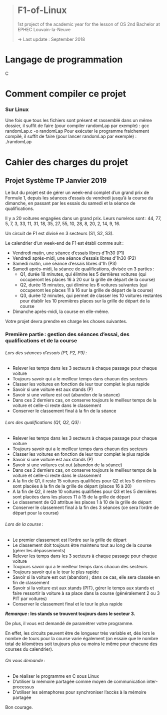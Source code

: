 ># F1-of-Linux
>1st project of the academic year for the lesson of OS 2nd Bachelor at EPHEC Louvain-la-Neuve
>
>-> Last update : September 2018

# Langage de programmation
C

# Comment compiler ce projet
### Sur Linux
Une fois que tous les fichiers sont présent et rassemblé dans un même dossier, il suffit de faire (pour compiler randomLap par exemple) : gcc randomLap.c -o randomLap
Pour exécuter le programme fraichement compilé, il suffit de faire (pour lancer randomLap par exemple) : ./randomLap

# Cahier des charges du projet
## Projet Système TP Janvier 2019 
Le but du projet est de gérer un week-end complet d’un grand prix de Formule 1, depuis les séances d’essais du vendredi jusqu’à la course du dimanche, en passant par les essais du samedi et la séance de qualifications. 

Il y a 20 voitures engagées dans un grand prix. 
Leurs numéros sont : 44, 77, 5, 7, 3, 33, 11, 31, 18, 35, 27, 55, 10, 28, 8, 20, 2, 14, 9, 16. 

Un circuit de F1 est divisé en 3 secteurs (S1, S2, S3). 

Le calendrier d’un week-end de F1 est établi comme suit : 
- Vendredi matin, une séance d’essais libres d’1h30 (P1) 
- Vendredi après-midi, une séance d’essais libres d’1h30 (P2) 
- Samedi matin, une séance d’essais libres d’1h (P3) 
- Samedi après-midi, la séance de qualifications, divisée en 3 parties : 
  - Q1, durée 18 minutes, qui élimine les 5 dernières voitures (qui occuperont les places 16 à 20 sur la grille de départ de la course) 
  - Q2, durée 15 minutes, qui élimine les 6 voitures suivantes (qui occuperont les places 11 à 16 sur la grille de départ de la course) 
  - Q3, durée 12 minutes, qui permet de classer les 10 voitures restantes pour établir les 10 premières places sur la grille de départ de la course 
- Dimanche après-midi, la course en elle-même. 

Votre projet devra prendre en charge les choses suivantes. 

### Première partie : gestion des séances d’essai, des qualifications et de la course 
###### Lors des séances d’essais (P1, P2, P3) : 
- Relever les temps dans les 3 secteurs à chaque passage pour chaque voiture 
- Toujours savoir qui a le meilleur temps dans chacun des secteurs 
- Classer les voitures en fonction de leur tour complet le plus rapide 
- Savoir si une voiture est aux stands (P) 
- Savoir si une voiture est out (abandon de la séance) 
- Dans ces 2 derniers cas, on conserve toujours le meilleur temps de la voiture et celle-ci reste dans le classement 
- Conserver le classement final à la fin de la séance

###### Lors des qualifications (Q1, Q2, Q3) : 
- Relever les temps dans les 3 secteurs à chaque passage pour chaque voiture 
- Toujours savoir qui a le meilleur temps dans chacun des secteurs 
- Classer les voitures en fonction de leur tour complet le plus rapide 
- Savoir si une voiture est aux stands (P) 
- Savoir si une voitures est out (abandon de la séance) 
- Dans ces 2 derniers cas, on conserve toujours le meilleur temps de la voiture et celle-ci reste dans le classement 
- A la fin de Q1, il reste 15 voitures qualifiées pour Q2 et les 5 dernières sont placées à la fin de la grille de départ (places 16 à 20) 
- A la fin de Q2, il reste 10 voitures qualifiées pour Q3 et les 5 dernières sont placées dans les places 11 à 15 de la grille de départ 
- Le classement de Q3 attribue les places 1 à 10 de la grille de départ 
- Conserver le classement final à la fin des 3 séances (ce sera l’ordre de départ pour la course) 

###### Lors de la course : 
- Le premier classement est l’ordre sur la grille de départ 
- Le classement doit toujours être maintenu tout au long de la course (gérer les dépassements) 
- Relever les temps dans les 3 secteurs à chaque passage pour chaque voiture 
- Toujours savoir qui a le meilleur temps dans chacun des secteurs 
- Toujours savoir qui a le tour le plus rapide 
- Savoir si la voiture est out (abandon) ; dans ce cas, elle sera classée en fin de classement 
- Savoir si la voiture est aux stands (PIT), gérer le temps aux stands et faire ressortir la voiture à sa place dans la course (généralement 2 ou 3 PIT par voitures) 
- Conserver le classement final et le tour le plus rapide 

**_Remarque :_ les stands se trouvent toujours dans le secteur 3.**

De plus, il vous est demandé de paramétrer votre programme. 

En effet, les circuits peuvent être de longueur très variable et, dès lors le nombre de tours pour la course varie également (on essaie que le nombre total de kilomètres soit toujours plus ou moins le même pour chacune des courses du calendrier). 
 
###### On vous demande : 
- De réaliser le programme en C sous Linux 
- D’utiliser la mémoire partagée comme moyen de communication inter-processus 
- D’utiliser les sémaphores pour synchroniser l’accès à la mémoire partagée 
 
Bon courage.